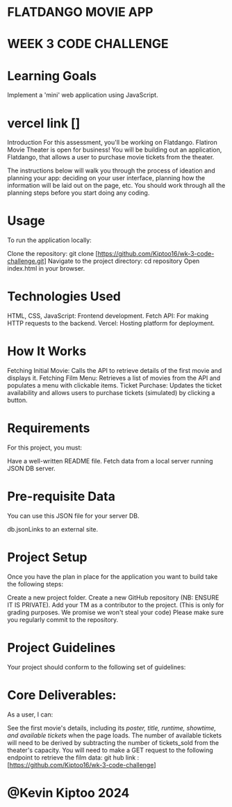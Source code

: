 # FLATDANGO MOVIE APP
# WEEK 3 CODE CHALLENGE
# Learning Goals

Implement a 'mini' web application using JavaScript.
# vercel link []

Introduction
For this assessment, you'll be working on Flatdango. Flatiron Movie Theater is open for business! You will be building out an application, Flatdango, that allows a user to purchase movie tickets from the theater.

The instructions below will walk you through the process of ideation and planning your app: deciding on your user interface, planning how the information will be laid out on the page, etc. You should work through all the planning steps before you start doing any coding.

 # Usage
To run the application locally:

Clone the repository: git clone [https://github.com/Kiptoo16/wk-3-code-challenge.git]
Navigate to the project directory: cd repository
Open index.html in your browser.

# Technologies Used
HTML, CSS, JavaScript: Frontend development.
Fetch API: For making HTTP requests to the backend.
Vercel: Hosting platform for deployment.


# How It Works
Fetching Initial Movie: Calls the API to retrieve details of the first movie and displays it.
Fetching Film Menu: Retrieves a list of movies from the API and populates a menu with clickable items.
Ticket Purchase: Updates the ticket availability and allows users to purchase tickets (simulated) by clicking a button.


# Requirements
For this project, you must:

Have a well-written README file.
Fetch data from a local server running JSON DB server.
 

# Pre-requisite Data
You can use this JSON file for your server DB.

db.jsonLinks to an external site. 

 

# Project Setup
Once you have the plan in place for the application you want to build take the following steps:

Create a new project folder.
Create a new GitHub repository (NB: ENSURE IT IS PRIVATE).
Add your TM as a contributor to the project. (This is only for grading purposes. We promise we won't steal your code)
Please make sure you regularly commit to the repository.
 

# Project Guidelines
Your project should conform to the following set of guidelines:

 

# Core Deliverables:
As a user, I can:

See the first movie's details, including its *poster, title, runtime, showtime, and available tickets* when the page loads. The number of available tickets will need to be derived by subtracting the number of tickets_sold from the theater's capacity. You will need to make a GET request to the following endpoint to retrieve the film data:
   git hub link : [https://github.com/Kiptoo16/wk-3-code-challenge]


# @Kevin Kiptoo 2024
